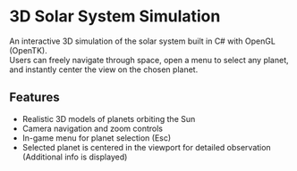 # 3D Solar System Simulation

An interactive 3D simulation of the solar system built in C# with OpenGL (OpenTK).  
Users can freely navigate through space, open a menu to select any planet, and instantly center the view on the chosen planet.

## Features
- Realistic 3D models of planets orbiting the Sun
- Camera navigation and zoom controls
- In-game menu for planet selection (Esc)
- Selected planet is centered in the viewport for detailed observation (Additional info is displayed)
